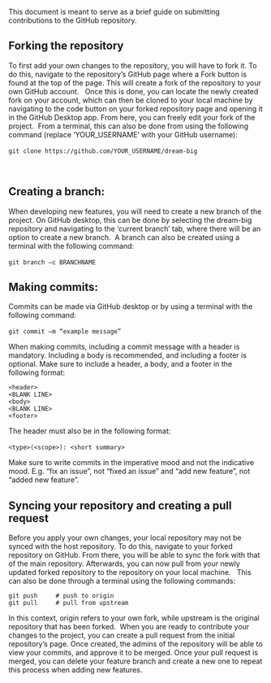 This document is meant to serve as a brief guide on submitting contributions to the GitHub repository. 

## Forking the repository 

To first add your own changes to the repository, you will have to fork it. To do this, navigate to the repository’s GitHub page where a Fork button is found at the top of the page. This will create a fork of the repository to your own GitHub account.  
Once this is done, you can locate the newly created fork on your account, which can then be cloned to your local machine by navigating to the code button on your forked repository page and opening it in the GitHub Desktop app. From here, you can freely edit your fork of the project. 
From a terminal, this can also be done from using the following command (replace ‘YOUR_USERNAME’ with your GitHub username): 


`git clone https://github.com/YOUR_USERNAME/dream-big` 

  
## Creating a branch: 
When developing new features, you will need to create a new branch of the project. On GitHub desktop, this can be done by selecting the dream-big repository and navigating to the ‘current branch’ tab, where there will be an option to create a new branch. 
A branch can also be created using a terminal with the following command:

`git branch –c BRANCHNAME` 

## Making commits: 

Commits can be made via GitHub desktop or by using a terminal with the following command: 

`git commit –m “example message”` 

When making commits, including a commit message with a header is mandatory. Including a body is recommended, and including a footer is optional. Make sure to include a header, a body, and a footer in the following format: 

```text 
<header> 
<BLANK LINE> 
<body> 
<BLANK LINE> 
<footer> 
```

The header must also be in the following format: 

`<type>(<scope>): <short summary>` 

Make sure to write commits in the imperative mood and not the indicative mood. E.g. “fix an issue”, not “fixed an issue” and “add new feature”, not “added new feature”. 

## Syncing your repository and creating a pull request 

Before you apply your own changes, your local repository may not be synced with the host repository. To do this, navigate to your forked repository on GitHub. From there, you will be able to sync the fork with that of the main repository. Afterwards, you can now pull from your newly updated forked repository to the repository on your local machine.  
This can also be done through a terminal using the following commands: 

```text 
git push     # push to origin 
git pull     # pull from upstream 
```

In this context, origin refers to your own fork, while upstream is the original repository that has been forked. 
When you are ready to contribute your changes to the project, you can create a pull request from the initial repository’s page. Once created, the admins of the repository will be able to view your commits, and approve it to be merged. Once your pull request is merged, you can delete your feature branch and create a new one to repeat this process when adding new features. 
